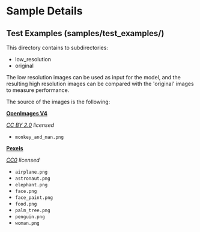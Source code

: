 # Sample Details

## Test Examples (samples/test_examples/)

This directory contains to subdirectories:
* low_resolution
* original

The low resolution images can be used as input for the model, and the resulting high resolution images can be compared with the 'original' images to measure performance.

The source of the images is the following:

**[OpenImages V4](https://storage.googleapis.com/openimages/web/index.html)**

_[CC BY 2.0](https://creativecommons.org/licenses/by/2.0/) licensed_

- `monkey_and_man.png`

**[Pexels](https://www.pexels.com/royalty-free-images/)**

_[CC0](https://creativecommons.org/publicdomain/zero/1.0/) licensed_

- `airplane.png`
- `astronaut.png`
- `elephant.png`
- `face.png`
- `face_paint.png`
- `food.png`
- `palm_tree.png`
- `penguin.png`
- `woman.png`